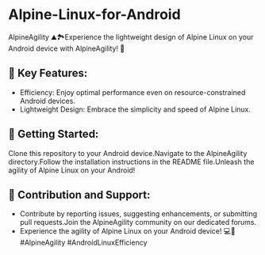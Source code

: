 # Alpine-Linux-for-Android
AlpineAgility ⛰️🏞️Experience the lightweight design of Alpine Linux on your Android device with AlpineAgility! 🚀

## 🌟 Key Features:
- Efficiency: Enjoy optimal performance even on resource-constrained Android devices.
- Lightweight Design: Embrace the simplicity and speed of Alpine Linux.
## 🚀 Getting Started:
  Clone this repository to your Android device.Navigate to the AlpineAgility directory.Follow the installation instructions in the README file.Unleash the agility of Alpine Linux on your Android!
## 🤝 Contribution and Support:
- Contribute by reporting issues, suggesting enhancements, or submitting pull requests.Join the AlpineAgility community on our dedicated forums.
- Experience the agility of Alpine Linux on your Android device! 💻📱 #AlpineAgility #AndroidLinuxEfficiency
